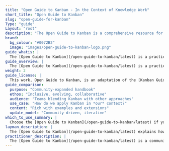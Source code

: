 ```yaml
---
title: "Open Guide to Kanban - In the Context of Knowledge Work"
short_title: "Open Guide to Kanban"
slug: "open-guide-for-kanban"
Type: "guide"
Layout: "root"
description: "The Open Guide to Kanban is a comprehensive resource for understanding and implementing Kanban in knowledge work contexts. It covers practices, and real-world applications of Kanban to enhance workflow efficiency and team collaboration."
brand:
  bg_colour: "#0072B2"
  image: "images/open-guide-to-kanban-logo.png"
guide_whatis: |
  The [Open Guide to Kanban](/open-guide-to-kanban/latest) is a practical, community-curated reference for using Kanban in knowledge work. It defines the essential practices, measures, and language for designing, running, and improving Kanban systems. Built on the foundations of the [Kanban Guide (2025)](/open-guide-to-kanban/latest), this guide expands its applicability across industries and team contexts, while remaining open and adaptable. It is intended to support organisations seeking clarity, consistency, and effectiveness in how they manage the flow of value.
guide_overview: |
  The [Open Guide to Kanban](/open-guide-to-kanban/latest) is a practical, community-curated reference for using Kanban in knowledge work. It defines the essential practices, measures, and language for designing, running, and improving Kanban systems.
weight: 2
guide_license: |
  This work, Open Guide to Kanban, is an adaptation of the [Kanban Guide (May 2025 version)](https://kanbanguides.org/history/kanban-guide-2025/), which is licensed under the Creative Commons Attribution-ShareAlike 4.0 International License (CC BY-SA 4.0). The original guide is © 2019-2025 Orderly Disruption Limited, Daniel S. Vacanti, Inc. Changes were made to the original. Licensed under [CC BY-SA 4.0](https://creativecommons.org/licenses/by-sa/4.0/). _Portions highlighted in italic are © 2025_ Orderly Disruption Limited, licensed under CC BY-SA 4.0. All other content is from © 2019-2025 Orderly Disruption Limited, Daniel S. Vacanti, Inc., also licensed under CC BY-SA 4.0.
guide_comparison:
  purpose: "Community-expanded handbook"
  ethos: "Inclusive, evolving, collaborative"
  audience: "Teams blending Kanban with other approaches"
  use_case: "How do we apply Kanban in *our* context?"
  content: "Rich with examples and extensions"
  update_model: "Community-driven, iterative"
which_to_use_summary: |
  Choose the [Open Guide to Kanban](/open-guide-to-kanban/latest) if you're working across approaches or want more context and flexibility. It's well-suited to those with Lean, Agile, Scrum, or Product Management experience who want to adapt Kanban to their environment.
layman_description: |
  The [Open Guide to Kanban](/open-guide-to-kanban/latest) explains how to use Kanban and improve it over time. It gives more examples, tools, and ideas than the basic guide, and works well with other approaches like Scrum. It’s made by a wider community and helps people apply Kanban in different situations, especially where teams or organisations want more than just the basics.
practitioner_description: |
  The [Open Guide to Kanban](/open-guide-to-kanban/latest) is a community-curated reference that expands on the core Kanban Guide. It preserves the essentials but adds greater depth — optional practices,   richer metrics, and practical integration with other approaches like Scrum and Lean. Designed for practitioners applying Kanban in real-world, cross-method scenarios, it offers adaptable guidance to improve flow, outcomes, and collaboration. It’s particularly useful for coaches, consultants, and teams working in complex, evolving systems.
---
```

